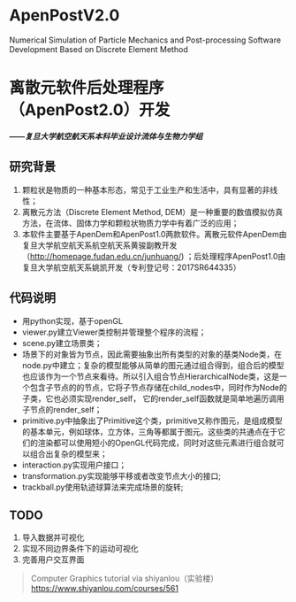 # ApenPostV2.0
Numerical Simulation of Particle Mechanics and Post-processing Software Development Based on Discrete Element Method

# 离散元软件后处理程序 （ApenPost2.0）开发
***——复旦大学航空航天系本科毕业设计流体与生物力学组***
## 研究背景
1. 颗粒状是物质的一种基本形态，常见于工业生产和生活中，具有显著的非线性；
2. 离散元方法（Discrete Element Method, DEM）是一种重要的数值模拟仿真方法，在流体、固体力学和颗粒状物质力学中有着广泛的应用；
3. 本软件主要基于ApenDem和ApenPost1.0两款软件。离散元软件ApenDem由复旦大学航空航天系航空航天系黄骏副教开发（http://homepage.fudan.edu.cn/junhuang/)
；后处理程序ApenPost1.0由复旦大学航空航天系姚凯开发（专利登记号：2017SR644335）

## 代码说明
- 用python实现，基于openGL
- viewer.py建立Viewer类控制并管理整个程序的流程；
- scene.py建立场景类；
- 场景下的对象皆为节点，因此需要抽象出所有类型的对象的基类Node类，在node.py中建立；复杂的模型能够从简单的图元通过组合得到，组合后的模型也应该作为一个节点来看待。所以引入组合节点HierarchicalNode类，这是一个包含子节点的的节点，它将子节点存储在child_nodes中，同时作为Node的子类，它也必须实现render_self， 它的render_self函数就是简单地遍历调用子节点的render_self；
- primitive.py中抽象出了Primitive这个类，primitive又称作图元，是组成模型的基本单元，例如球体，立方体，三角等都属于图元。这些类的共通点在于它们的渲染都可以使用短小的OpenGL代码完成，同时对这些元素进行组合就可以组合出复杂的模型来；
- interaction.py实现用户接口；
- transformation.py实现能够平移或者改变节点大小的接口;
- trackball.py使用轨迹球算法来完成场景的旋转;

## TODO
1. 导入数据并可视化
2. 实现不同边界条件下的运动可视化
3. 完善用户交互界面

>Computer Graphics tutorial via shiyanlou（实验楼） https://www.shiyanlou.com/courses/561
